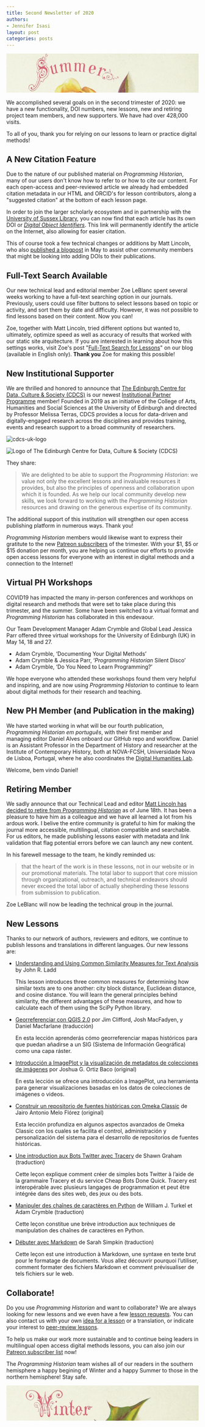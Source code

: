 ```yaml
---
title: Second Newsletter of 2020
authors: 
- Jennifer Isasi
layout: post
categories: posts
---
```


<img src="/images/blog/summer.jpg" alt="A cropped image with the word Summer." title="Happy Summer to our audience in the northern hemisphere!"/>

We accomplished several goals on in the second trimester of 2020: we have a new functionality, DOI numbers, new lessons, new and retiring project team members, and new supporters. We have had over 428,000 visits.

To all of you, thank you for relying on our lessons to learn or practice digital methods! 



## A New Citation Feature 

Due to the nature of our published material on *Programming Historian*, many of our users don't know how to refer to or how to cite our content. For each open-access and peer-reviewed article we already had embedded citation metadata in our HTML and ORCID's for lesson contributors, along a "suggested citation" at the bottom of each lesson page.  

In order to join the larger scholarly ecosystem and in partnership with the [University of Sussex Library](https://www.sussex.ac.uk/library/), you can now find that each article has its own DOI or [*Digital Object Identifiers*](https://www.doi.org/). This link will permanently identify the article on the Internet, also allowing for easier citation. 

This of course took a few technical changes or additions by Matt Lincoln, who also [published a blogpost](https://programminghistorian.org/posts/dois-for-ph) in May to assist other community members that might be looking into adding DOIs to their publications.



## Full-Text Search Available

Our new technical lead and editorial member Zoe LeBlanc spent several weeks working to have a full-text searching option in our journals. Previously, users could use filter buttons to select lessons based on topic or activity, and sort them by date and difficulty. However, it was not possible to find lessons based on their content. Now you can! 

Zoe, together with Matt Lincoln, tried different options but wanted to, ultimately, optimize speed as well as accuracy of results that worked with our static site arquitecture. If you are interested in learning about how this settings works, visit Zoe's post "[Full-Text Search for Lessons](https://programminghistorian.org/posts/full-text-search)" on our blog (available in English only). **Thank you** Zoe for making this possible!



## New Institutional Supporter 

We are thrilled and honored to announce that [The Edinburgh Centre for Data, Culture & Society (CDCS)](https://www.cdcs.ed.ac.uk) is our newest [Institutional Partner Programme](https://programminghistorian.org/en/support-us#institutional-partner-programme) member! Founded in 2019 as an initiative of the College of Arts, Humanities and Social Sciences at the University of Edinburgh and directed by Professor Melissa Terras, CDCS provides a locus for data-driven and digitally-engaged research across the disciplines and provides training, events and research support to a broad community of researchers. 

![cdcs-uk-logo](/Users/jmi5216/Downloads/cdcs-uk-logo.png)

<img src="/images/blog/cdcs-uk-logo.jpg" alt="Logo of The Edinburgh Centre for Data, Culture & Society (CDCS)"/>

They share: 

> We are delighted to be able to support the *Programming Historian*: we value not only the excellent lessons and invaluable resources it provides, but also the principles of openness and collaboration upon which it is founded. As we help our local community develop new skills, we look forward to working with the *Programming Historian* resources and drawing on the generous expertise of its community. 

The additional support of this institution will strengthen our open access publishing platform in numerous ways. Thank you!

*Programming Historian* members would likewise want to express their gratitute to the new [Patreon subscribers](https://www.patreon.com/theprogramminghistorian) of the trimester. With your $1, $5 or $15 donation per month, you are helping us continue our efforts to provide open access lessons for everyone with an interest in digital methods and a connection to the Internet! 



## Virtual PH Workshops 

COVID19 has impacted the many in-person conferences and workhops on digital research and methods that were set to take place during this trimester, and the summer. Some have been switched to a virtual format and *Programming Historian* has collaborated in this endevaour. 

Our Team Development Manager Adam Crymble and Global Lead Jessica Parr offered three virtual workshops for the University of Edinburgh (UK) in May 14, 18 and 27.  

- Adam Crymble, ‘Documenting Your Digital Methods’
- Adam Crymble & Jessica Parr, ‘*Programming Historian* Silent Disco’
- Adam Crymble, ‘Do You Need to Learn Programming?’

We hope everyone who attended these workshops found them very helpful and inspiring, and are now using *Programming Historian* to continue to learn about digital methods for their research and teaching.



## New PH Member (and Publication in the making)

We have started working in what will be our fourth publication, *Programming Historian em português*, with their first member and managing editor Daniel Alves onboard our GitHub repo and workflow. Daniel is an Assistant Professor in the Department of History and researcher at the Institute of Contemporary History, both at NOVA-FCSH, Universidade Nova de Lisboa, Portugal, where he also coordinates the [Digital Humanities Lab](https://dhlab.fcsh.unl.pt). 

Welcome, bem vindo Daniel! 



## Retiring Member 

We sadly announce that our Technical Lead and editor [Matt Lincoln has decided to retire from *Programming Historian*](https://matthewlincoln.net/2020/06/18/leaving-programming-historian.html) as of June 18th. It has been a pleasure to have him as a colleague and we have all learned a lot from his ardous work. I belive the entire community is grateful to him for making the journal more accessible, multilingual, citation compatible and searchable. For us editors, he made publishing lessons easier with metadata and link validation that flag potential errors before we can launch any new content. 

In his farewell message to the team, he kindly reminded us: 

> that the heart of the work is in these lessons, not in our website or in our promotional materials. The total labor to support that core mission through organizational, outreach, and technical endeavors should never exceed the total labor of actually shepherding these lessons from submission to publication.

Zoe LeBlanc will now be leading the technical group in the journal.



## New Lessons

Thanks to our network of authors, reviewers and editors, we continue to publish lessons and translations in different languages. Our new lessons are: 

- [Understanding and Using Common Similarity Measures for Text Analysis](https://programminghistorian.org/en/lessons/common-similarity-measures) by John R. Ladd

  This lesson introduces three common measures for determining how similar texts are to one another: city block distance, Euclidean distance, and cosine distance. You will learn the general principles behind similarity, the different advantages of these measures, and how to calculate each of them using the SciPy Python library.

- [Georreferenciar con QGIS 2.0](https://programminghistorian.org/es/lecciones/georreferenciar-qgis) por Jim Clifford, Josh MacFadyen, y Daniel Macfarlane (traducción)

  En esta lección aprenderás cómo georreferenciar mapas históricos para que puedan añadirse a un SIG (Sistema de Información Geográfica) como una capa ráster.

- [Introducción a ImagePlot y la visualización de metadatos de colecciones de imágenes](https://programminghistorian.org/es/lecciones/introduccion-a-imageplot-y-la-visualizacion-de-metadatos) por Joshua G. Ortiz Baco (original)

  En esta lección se ofrece una introducción a ImagePlot, una herramienta para generar visualizaciones basadas en los datos de colecciones de imágenes o videos.

- [Construir un repositorio de fuentes históricas con Omeka Classic](https://programminghistorian.org/es/lecciones/construir-repositorio-de-fuentes) de Jairo Antonio Melo Flórez (original)

  Esta lección profundiza en algunos aspectos avanzados de Omeka Classic con los cuales se facilita el control, administración y personalización del sistema para el desarrollo de repositorios de fuentes históricas.

- [Une introduction aux Bots Twitter avec Tracery](https://programminghistorian.org/fr/lecons/intro-aux-bots-twitter) de Shawn Graham (traduction)

  Cette leçon explique comment créer de simples bots Twitter à l’aide de la grammaire Tracery et du service Cheap Bots Done Quick. Tracery est interopérable avec plusieurs langages de programmation et peut être intégrée dans des sites web, des jeux ou des bots.

- [Manipuler des chaînes de caractères en Python](https://programminghistorian.org/fr/lecons/manipuler-chaines-caracteres-python) de William J. Turkel et Adam Crymble (traduction)

  Cette leçon constitue une brève introduction aux techniques de manipulation des chaînes de caractères en Python.

- [Débuter avec Markdown](https://programminghistorian.org/fr/lecons/debuter-avec-markdown) de Sarah Simpkin (traduction)

  Cette leçon est une introduction à Markdown, une syntaxe en texte brut pour le formatage de documents. Vous allez découvrir pourquoi l’utiliser, comment formater des fichiers Markdown et comment prévisualiser de tels fichiers sur le web.

  

## Collaborate!

Do you use *Programming Historian* and want to collaborate? We are always looking for new lessons and we even have a few [lesson requests](https://programminghistorian.org/en/lesson-requests). You can also contact us with your own [idea for a lesson](https://programminghistorian.org/en/author-guidelines) or a translation, or indicate your interest to [peer-review lessons](https://programminghistorian.org/en/reviewer-guidelines).

To help us make our work more sustainable and to continue being leaders in multilingual open access digital methods lessons, you can also join our [Patreon subscriber list](https://www.patreon.com/theprogramminghistorian) now!



The *Programming Historian* team wishes all of our readers in the southern hemisphere a happy begining of Winter and a happy Summer to those in the northern hemisphere! Stay safe. 

<img src="/images/blog/winter.jpg" alt="A cropped image with the word Winter." title="Happy Spring to our audience in the southern hemisphere!"/>


